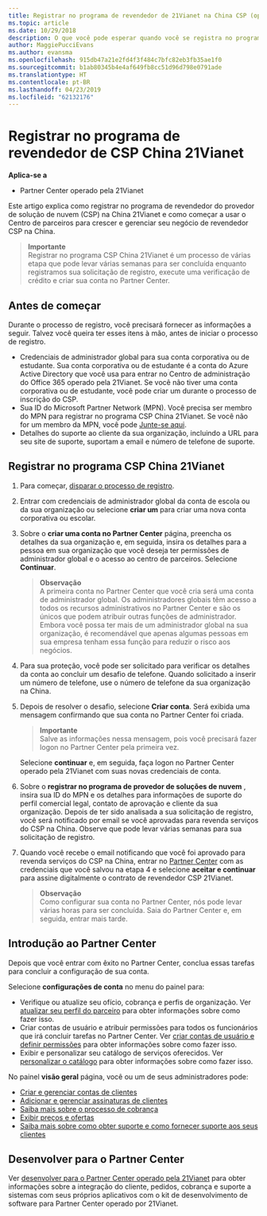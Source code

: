 ```yaml
---
title: Registrar no programa de revendedor de 21Vianet na China CSP (operado pela 21Vianet do Partner Center)
ms.topic: article
ms.date: 10/29/2018
description: O que você pode esperar quando você se registra no programa de provedor de soluções de nuvem na China 21Vianet.
author: MaggiePucciEvans
ms.author: evansma
ms.openlocfilehash: 915db47a21e2fd4f3f484c7bfc82eb3fb35ae1f0
ms.sourcegitcommit: b1ab80345b4e4af649fb8cc51d96d798e0791ade
ms.translationtype: HT
ms.contentlocale: pt-BR
ms.lasthandoff: 04/23/2019
ms.locfileid: "62132176"
---
```

# <a name="enroll-in-the-21vianet-china-csp-reseller-program"></a>Registrar no programa de revendedor de CSP China 21Vianet

**Aplica-se a**

-   Partner Center operado pela 21Vianet

Este artigo explica como registrar no programa de revendedor do provedor de solução de nuvem (CSP) na China 21Vianet e como começar a usar o Centro de parceiros para crescer e gerenciar seu negócio de revendedor CSP na China.

>**Importante**<br>Registrar no programa CSP China 21Vianet é um processo de várias etapa que pode levar várias semanas para ser concluída enquanto registramos sua solicitação de registro, execute uma verificação de crédito e criar sua conta no Partner Center.

## <a name="before-you-begin"></a>Antes de começar

Durante o processo de registro, você precisará fornecer as informações a seguir. Talvez você queira ter esses itens à mão, antes de iniciar o processo de registro. 

-  Credenciais de administrador global para sua conta corporativa ou de estudante. Sua conta corporativa ou de estudante é a conta do Azure Active Directory que você usa para entrar no Centro de administração do Office 365 operado pela 21Vianet. Se você não tiver uma conta corporativa ou de estudante, você pode criar um durante o processo de inscrição do CSP.    
-  Sua ID do Microsoft Partner Network (MPN). Você precisa ser membro do MPN para registrar no programa CSP China 21Vianet. Se você não for um membro da MPN, você pode [Junte-se aqui](https://partners.microsoft.com/PartnerProgram/simplifiedenrollment.aspx). 
-  Detalhes do suporte ao cliente da sua organização, incluindo a URL para seu site de suporte, suportam a email e número de telefone de suporte.


## <a name="to-enroll-in-the-21vianet-china-csp-program"></a>Registrar no programa CSP China 21Vianet 

1. Para começar, [disparar o processo de registro](https://partner.partnercenter.microsoftonline.cn/register/resellercnjoinnow).

2. Entrar com credenciais de administrador global da conta de escola ou da sua organização ou selecione **criar um** para criar uma nova conta corporativa ou escolar.

3. Sobre o **criar uma conta no Partner Center** página, preencha os detalhes da sua organização e, em seguida, insira os detalhes para a pessoa em sua organização que você deseja ter permissões de administrador global e o acesso ao centro de parceiros. Selecione **Continuar**.

    >**Observação**<br>A primeira conta no Partner Center que você cria será uma conta de administrador global. Os administradores globais têm acesso a todos os recursos administrativos no Partner Center e são os únicos que podem atribuir outras funções de administrador. Embora você possa ter mais de um administrador global na sua organização, é recomendável que apenas algumas pessoas em sua empresa tenham essa função para reduzir o risco aos negócios.
    
4. Para sua proteção, você pode ser solicitado para verificar os detalhes da conta ao concluir um desafio de telefone. Quando solicitado a inserir um número de telefone, use o número de telefone da sua organização na China. 

4. Depois de resolver o desafio, selecione **Criar conta**. Será exibida uma mensagem confirmando que sua conta no Partner Center foi criada.
 
    >**Importante**<br>Salve as informações nessa mensagem, pois você precisará fazer logon no Partner Center pela primeira vez.   
    
    Selecione **continuar** e, em seguida, faça logon no Partner Center operado pela 21Vianet com suas novas credenciais de conta. 
    
5. Sobre o **registrar no programa de provedor de soluções de nuvem** , insira sua ID do MPN e os detalhes para informações de suporte do perfil comercial legal, contato de aprovação e cliente da sua organização. Depois de ter sido analisada a sua solicitação de registro, você será notificado por email se você aprovadas para revenda serviços do CSP na China. Observe que pode levar várias semanas para sua solicitação de registro.

6. Quando você recebe o email notificando que você foi aprovado para revenda serviços do CSP na China, entrar no [Partner Center](https://partner.partnercenter.microsoftonline.cn/pcv/dashboard/overview) com as credenciais que você salvou na etapa 4 e selecione **aceitar e continuar** para assine digitalmente o contrato de revendedor CSP 21Vianet.
 
    >**Observação**<br>Como configurar sua conta no Partner Center, nós pode levar várias horas para ser concluída. Saia do Partner Center e, em seguida, entrar mais tarde.

## <a name="get-started-with-partner-center"></a>Introdução ao Partner Center

Depois que você entrar com êxito no Partner Center, conclua essas tarefas para concluir a configuração de sua conta. 

Selecione **configurações de conta** no menu do painel para:

-  Verifique ou atualize seu ofício, cobrança e perfis de organização. Ver [atualizar seu perfil do parceiro](https://msdn.microsoft.com/partner-china/update-your-partner-profile) para obter informações sobre como fazer isso.
-  Criar contas de usuário e atribuir permissões para todos os funcionários que irá concluir tarefas no Partner Center. Ver [criar contas de usuário e definir permissões](https://msdn.microsoft.com/partner-china/create-user-accounts-and-set-permissions) para obter informações sobre como fazer isso.
-  Exibir e personalizar seu catálogo de serviços oferecidos. Ver [personalizar o catálogo](https://msdn.microsoft.com/partner-china/customize-the-catalog) para obter informações sobre como fazer isso.

No painel **visão geral** página, você ou um de seus administradores pode:

-  [Criar e gerenciar contas de clientes](customer-accounts.md)
-  [Adicionar e gerenciar assinaturas de clientes](customer-subscriptions.md)
-  [Saiba mais sobre o processo de cobrança](billing.md)
-  [Exibir preços e ofertas](see-offers-and-pricing.md)
-  [Saiba mais sobre como obter suporte e como fornecer suporte aos seus clientes](customer-support.md)

## <a name="develop-for-partner-center"></a>Desenvolver para o Partner Center

Ver [desenvolver para o Partner Center operado pela 21Vianet](https://msdn.microsoft.com/partner-china/develop-for-partner-center) para obter informações sobre a integração do cliente, pedidos, cobrança e suporte a sistemas com seus próprios aplicativos com o kit de desenvolvimento de software para Partner Center operado por 21Vianet. 







